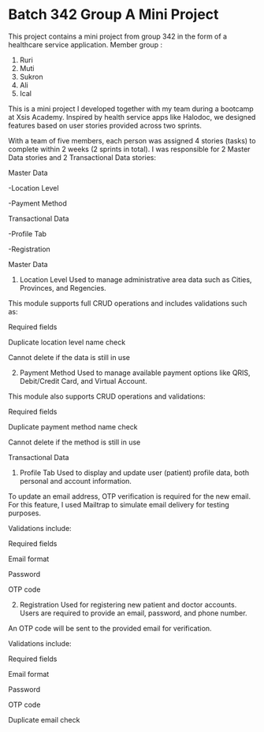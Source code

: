 # Batch 342 Group A Mini Project

This project contains a mini project from group 342 in the form of a healthcare service application.
Member group :
1. Ruri
2. Muti
3. Sukron
4. Ali
5. Ical

This is a mini project I developed together with my team during a bootcamp at Xsis Academy. Inspired by health service apps like Halodoc, we designed features based on user stories provided across two sprints.

With a team of five members, each person was assigned 4 stories (tasks) to complete within 2 weeks (2 sprints in total). I was responsible for 2 Master Data stories and 2 Transactional Data stories:

Master Data

-Location Level

-Payment Method

Transactional Data

-Profile Tab

-Registration

Master Data
1. Location Level
Used to manage administrative area data such as Cities, Provinces, and Regencies.

This module supports full CRUD operations and includes validations such as:

Required fields

Duplicate location level name check

Cannot delete if the data is still in use

2. Payment Method
Used to manage available payment options like QRIS, Debit/Credit Card, and Virtual Account.

This module also supports CRUD operations and validations:

Required fields

Duplicate payment method name check

Cannot delete if the method is still in use

Transactional Data
1. Profile Tab
Used to display and update user (patient) profile data, both personal and account information.

To update an email address, OTP verification is required for the new email. For this feature, I used Mailtrap to simulate email delivery for testing purposes.

Validations include:

Required fields

Email format

Password

OTP code

2. Registration
Used for registering new patient and doctor accounts. Users are required to provide an email, password, and phone number.

An OTP code will be sent to the provided email for verification.

Validations include:

Required fields

Email format

Password

OTP code

Duplicate email check
